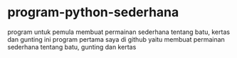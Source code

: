 # program-python-sederhana
program untuk pemula membuat permainan sederhana tentang batu, kertas dan gunting
ini program pertama saya di github yaitu membuat permainan sederhana tentang batu, gunting dan kertas
